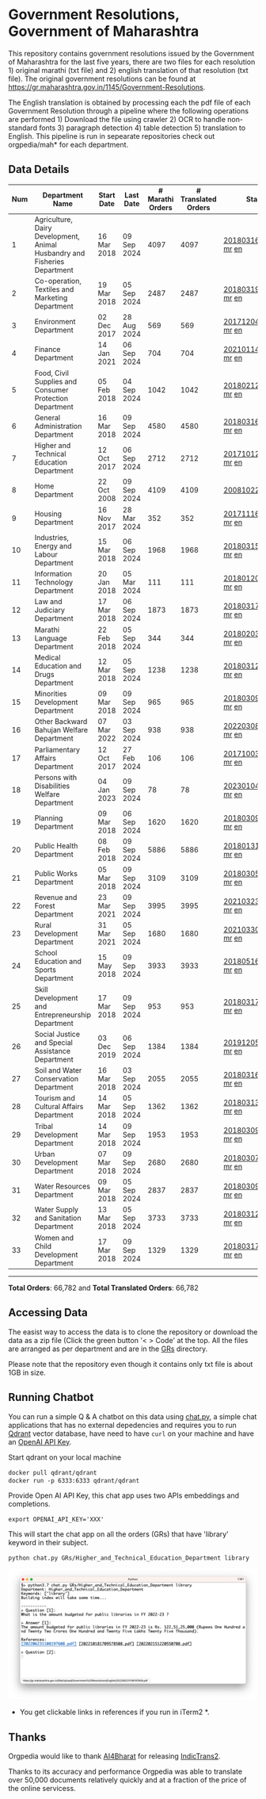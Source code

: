 # Government Resolutions, Government of Maharashtra

This repository contains government resolutions issued by the Government of Maharashtra for the last five years, there are two files for each resolution 1) original marathi (txt file) and 2) english translation of that resolution (txt file). The original government resolutions can be found at https://gr.maharashtra.gov.in/1145/Government-Resolutions.

The English translation is obtained by processing each the pdf file of each Government Resolution through a pipeline where the following operations are performed 1) Download the file using crawler 2) OCR to handle non-standard fonts 3) paragraph detection 4) table  detection 5) translation to English. This pipeline is run in sepearate repositories check out orgpedia/mah* for each department.


## Data Details

| Num | Department Name | Start Date | Last Date | # Marathi Orders | # Translated Orders | Starting Order | Last Order |
| --- | --------------- | ---------- | --------- | ---------------- | ------------------- | -------------- | ---------- |
| 1 | Agriculture, Dairy Development, Animal Husbandry and Fisheries Department | 16 Mar 2018 | 09 Sep 2024 | 4097 | 4097 | [201803161624182101.pdf](https://gr.maharashtra.gov.in/Site/Upload/Government%20Resolutions/English/201803161624182101.pdf) [mr](GRs/Agriculture,_Dairy_Development,_Animal_Husbandry_and_Fisheries_Department/201803161624182101.pdf.mr.txt) [en](GRs/Agriculture,_Dairy_Development,_Animal_Husbandry_and_Fisheries_Department/201803161624182101.pdf.en.txt) | [202409091625297301.pdf](https://gr.maharashtra.gov.in/Site/Upload/Government%20Resolutions/English/202409091625297301.pdf) [mr](GRs/Agriculture,_Dairy_Development,_Animal_Husbandry_and_Fisheries_Department/202409091625297301.pdf.mr.txt) [en](GRs/Agriculture,_Dairy_Development,_Animal_Husbandry_and_Fisheries_Department/202409091625297301.pdf.en.txt) |
| 2 | Co-operation, Textiles and Marketing Department | 19 Mar 2018 | 05 Sep 2024 | 2487 | 2487 | [201803191257576702.pdf](https://gr.maharashtra.gov.in/Site/Upload/Government%20Resolutions/English/201803191257576702.pdf) [mr](GRs/Co-operation,_Textiles_and_Marketing_Department/201803191257576702.pdf.mr.txt) [en](GRs/Co-operation,_Textiles_and_Marketing_Department/201803191257576702.pdf.en.txt) | [202409051528304102.pdf](https://gr.maharashtra.gov.in/Site/Upload/Government%20Resolutions/English/202409051528304102.pdf) [mr](GRs/Co-operation,_Textiles_and_Marketing_Department/202409051528304102.pdf.mr.txt) [en](GRs/Co-operation,_Textiles_and_Marketing_Department/202409051528304102.pdf.en.txt) |
| 3 | Environment Department | 02 Dec 2017 | 28 Aug 2024 | 569 | 569 | [201712041147216904.pdf](https://gr.maharashtra.gov.in/Site/Upload/Government%20Resolutions/English/201712041147216904.pdf) [mr](GRs/Environment_Department/201712041147216904.pdf.mr.txt) [en](GRs/Environment_Department/201712041147216904.pdf.en.txt) | [202408291638051004.pdf](https://gr.maharashtra.gov.in/Site/Upload/Government%20Resolutions/English/202408291638051004.pdf) [mr](GRs/Environment_Department/202408291638051004.pdf.mr.txt) [en](GRs/Environment_Department/202408291638051004.pdf.en.txt) |
| 4 | Finance Department | 14 Jan 2021 | 06 Sep 2024 | 704 | 704 | [202101141237329905.pdf](https://gr.maharashtra.gov.in/Site/Upload/Government%20Resolutions/English/202101141237329905.pdf) [mr](GRs/Finance_Department/202101141237329905.pdf.mr.txt) [en](GRs/Finance_Department/202101141237329905.pdf.en.txt) | [202409061536277305.pdf](https://gr.maharashtra.gov.in/Site/Upload/Government%20Resolutions/English/202409061536277305.pdf) [mr](GRs/Finance_Department/202409061536277305.pdf.mr.txt) [en](GRs/Finance_Department/202409061536277305.pdf.en.txt) |
| 5 | Food, Civil Supplies and Consumer Protection Department | 05 Feb 2018 | 04 Sep 2024 | 1042 | 1042 | [201802121244545806.pdf](https://gr.maharashtra.gov.in/Site/Upload/Government%20Resolutions/English/201802121244545806.pdf) [mr](GRs/Food,_Civil_Supplies_and_Consumer_Protection_Department/201802121244545806.pdf.mr.txt) [en](GRs/Food,_Civil_Supplies_and_Consumer_Protection_Department/201802121244545806.pdf.en.txt) | [202409041809571706.pdf](https://gr.maharashtra.gov.in/Site/Upload/Government%20Resolutions/English/202409041809571706.pdf) [mr](GRs/Food,_Civil_Supplies_and_Consumer_Protection_Department/202409041809571706.pdf.mr.txt) [en](GRs/Food,_Civil_Supplies_and_Consumer_Protection_Department/202409041809571706.pdf.en.txt) |
| 6 | General Administration Department | 16 Mar 2018 | 09 Sep 2024 | 4580 | 4580 | [201803161224022707.pdf](https://gr.maharashtra.gov.in/Site/Upload/Government%20Resolutions/English/201803161224022707.pdf) [mr](GRs/General_Administration_Department/201803161224022707.pdf.mr.txt) [en](GRs/General_Administration_Department/201803161224022707.pdf.en.txt) | [202409091110087407.pdf](https://gr.maharashtra.gov.in/Site/Upload/Government%20Resolutions/English/202409091110087407.pdf) [mr](GRs/General_Administration_Department/202409091110087407.pdf.mr.txt) [en](GRs/General_Administration_Department/202409091110087407.pdf.en.txt) |
| 7 | Higher and Technical Education Department | 12 Oct 2017 | 06 Sep 2024 | 2712 | 2712 | [201710121514029708.pdf](https://gr.maharashtra.gov.in/Site/Upload/Government%20Resolutions/English/201710121514029708.pdf) [mr](GRs/Higher_and_Technical_Education_Department/201710121514029708.pdf.mr.txt) [en](GRs/Higher_and_Technical_Education_Department/201710121514029708.pdf.en.txt) | [202409061043263808.pdf](https://gr.maharashtra.gov.in/Site/Upload/Government%20Resolutions/English/202409061043263808.pdf) [mr](GRs/Higher_and_Technical_Education_Department/202409061043263808.pdf.mr.txt) [en](GRs/Higher_and_Technical_Education_Department/202409061043263808.pdf.en.txt) |
| 8 | Home Department | 22 Oct 2008 | 09 Sep 2024 | 4109 | 4109 | [20081022.pdf](https://gr.maharashtra.gov.in/Site/Upload/Government%20Resolutions/English/20081022.pdf) [mr](GRs/Home_Department/20081022.pdf.mr.txt) [en](GRs/Home_Department/20081022.pdf.en.txt) | [202409091529057329.pdf](https://gr.maharashtra.gov.in/Site/Upload/Government%20Resolutions/English/202409091529057329.pdf) [mr](GRs/Home_Department/202409091529057329.pdf.mr.txt) [en](GRs/Home_Department/202409091529057329.pdf.en.txt) |
| 9 | Housing Department | 16 Nov 2017 | 28 Mar 2024 | 352 | 352 | [201711161447076609.pdf](https://gr.maharashtra.gov.in/Site/Upload/Government%20Resolutions/English/201711161447076609.pdf) [mr](GRs/Housing_Department/201711161447076609.pdf.mr.txt) [en](GRs/Housing_Department/201711161447076609.pdf.en.txt) | [202403281255554909.pdf](https://gr.maharashtra.gov.in/Site/Upload/Government%20Resolutions/English/202403281255554909.pdf) [mr](GRs/Housing_Department/202403281255554909.pdf.mr.txt) [en](GRs/Housing_Department/202403281255554909.pdf.en.txt) |
| 10 | Industries, Energy and Labour Department | 15 Mar 2018 | 06 Sep 2024 | 1968 | 1968 | [201803151204055010.pdf](https://gr.maharashtra.gov.in/Site/Upload/Government%20Resolutions/English/201803151204055010.pdf) [mr](GRs/Industries,_Energy_and_Labour_Department/201803151204055010.pdf.mr.txt) [en](GRs/Industries,_Energy_and_Labour_Department/201803151204055010.pdf.en.txt) | [202409061600431610.pdf](https://gr.maharashtra.gov.in/Site/Upload/Government%20Resolutions/English/202409061600431610.pdf) [mr](GRs/Industries,_Energy_and_Labour_Department/202409061600431610.pdf.mr.txt) [en](GRs/Industries,_Energy_and_Labour_Department/202409061600431610.pdf.en.txt) |
| 11 | Information Technology Department | 20 Jan 2018 | 05 Mar 2024 | 111 | 111 | [201801201843024511.pdf](https://gr.maharashtra.gov.in/Site/Upload/Government%20Resolutions/English/201801201843024511.pdf) [mr](GRs/Information_Technology_Department/201801201843024511.pdf.mr.txt) [en](GRs/Information_Technology_Department/201801201843024511.pdf.en.txt) | [202403051249430211.pdf](https://gr.maharashtra.gov.in/Site/Upload/Government%20Resolutions/English/202403051249430211.pdf) [mr](GRs/Information_Technology_Department/202403051249430211.pdf.mr.txt) [en](GRs/Information_Technology_Department/202403051249430211.pdf.en.txt) |
| 12 | Law and Judiciary Department | 17 Mar 2018 | 06 Sep 2024 | 1873 | 1873 | [201803171129290212.pdf](https://gr.maharashtra.gov.in/Site/Upload/Government%20Resolutions/English/201803171129290212.pdf) [mr](GRs/Law_and_Judiciary_Department/201803171129290212.pdf.mr.txt) [en](GRs/Law_and_Judiciary_Department/201803171129290212.pdf.en.txt) | [202409061555562912.pdf](https://gr.maharashtra.gov.in/Site/Upload/Government%20Resolutions/English/202409061555562912.pdf) [mr](GRs/Law_and_Judiciary_Department/202409061555562912.pdf.mr.txt) [en](GRs/Law_and_Judiciary_Department/202409061555562912.pdf.en.txt) |
| 13 | Marathi Language Department | 22 Feb 2018 | 05 Sep 2024 | 344 | 344 | [201802031549154233.pdf](https://gr.maharashtra.gov.in/Site/Upload/Government%20Resolutions/English/201802031549154233.pdf) [mr](GRs/Marathi_Language_Department/201802031549154233.pdf.mr.txt) [en](GRs/Marathi_Language_Department/201802031549154233.pdf.en.txt) | [202409051235119033.pdf](https://gr.maharashtra.gov.in/Site/Upload/Government%20Resolutions/English/202409051235119033.pdf) [mr](GRs/Marathi_Language_Department/202409051235119033.pdf.mr.txt) [en](GRs/Marathi_Language_Department/202409051235119033.pdf.en.txt) |
| 14 | Medical Education and Drugs Department | 12 Mar 2018 | 05 Sep 2024 | 1238 | 1238 | [201803121137094813.pdf](https://gr.maharashtra.gov.in/Site/Upload/Government%20Resolutions/English/201803121137094813.pdf) [mr](GRs/Medical_Education_and_Drugs_Department/201803121137094813.pdf.mr.txt) [en](GRs/Medical_Education_and_Drugs_Department/201803121137094813.pdf.en.txt) | [202409051827409813.pdf](https://gr.maharashtra.gov.in/Site/Upload/Government%20Resolutions/English/202409051827409813.pdf) [mr](GRs/Medical_Education_and_Drugs_Department/202409051827409813.pdf.mr.txt) [en](GRs/Medical_Education_and_Drugs_Department/202409051827409813.pdf.en.txt) |
| 15 | Minorities Development Department | 09 Mar 2018 | 09 Sep 2024 | 965 | 965 | [201803091218355314.pdf](https://gr.maharashtra.gov.in/Site/Upload/Government%20Resolutions/English/201803091218355314.pdf) [mr](GRs/Minorities_Development_Department/201803091218355314.pdf.mr.txt) [en](GRs/Minorities_Development_Department/201803091218355314.pdf.en.txt) | [202409091700564114.pdf](https://gr.maharashtra.gov.in/Site/Upload/Government%20Resolutions/English/202409091700564114.pdf) [mr](GRs/Minorities_Development_Department/202409091700564114.pdf.mr.txt) [en](GRs/Minorities_Development_Department/202409091700564114.pdf.en.txt) |
| 16 | Other Backward Bahujan Welfare Department | 07 Mar 2022 | 03 Sep 2024 | 938 | 938 | [202203081752439334.pdf](https://gr.maharashtra.gov.in/Site/Upload/Government%20Resolutions/English/202203081752439334.pdf) [mr](GRs/Other_Backward_Bahujan_Welfare_Department/202203081752439334.pdf.mr.txt) [en](GRs/Other_Backward_Bahujan_Welfare_Department/202203081752439334.pdf.en.txt) | [202409051334013034.pdf](https://gr.maharashtra.gov.in/Site/Upload/Government%20Resolutions/English/202409051334013034.pdf) [mr](GRs/Other_Backward_Bahujan_Welfare_Department/202409051334013034.pdf.mr.txt) [en](GRs/Other_Backward_Bahujan_Welfare_Department/202409051334013034.pdf.en.txt) |
| 17 | Parliamentary Affairs Department | 12 Oct 2017 | 27 Feb 2024 | 106 | 106 | [201710031642378615.pdf](https://gr.maharashtra.gov.in/Site/Upload/Government%20Resolutions/English/201710031642378615.pdf) [mr](GRs/Parliamentary_Affairs_Department/201710031642378615.pdf.mr.txt) [en](GRs/Parliamentary_Affairs_Department/201710031642378615.pdf.en.txt) | [202402271500283915.pdf](https://gr.maharashtra.gov.in/Site/Upload/Government%20Resolutions/English/202402271500283915.pdf) [mr](GRs/Parliamentary_Affairs_Department/202402271500283915.pdf.mr.txt) [en](GRs/Parliamentary_Affairs_Department/202402271500283915.pdf.en.txt) |
| 18 | Persons with Disabilities Welfare Department | 04 Jan 2023 | 09 Sep 2024 | 78 | 78 | [202301041906309635.pdf](https://gr.maharashtra.gov.in/Site/Upload/Government%20Resolutions/English/202301041906309635.pdf) [mr](GRs/Persons_with_Disabilities_Welfare_Department/202301041906309635.pdf.mr.txt) [en](GRs/Persons_with_Disabilities_Welfare_Department/202301041906309635.pdf.en.txt) | [202409091419360135.pdf](https://gr.maharashtra.gov.in/Site/Upload/Government%20Resolutions/English/202409091419360135.pdf) [mr](GRs/Persons_with_Disabilities_Welfare_Department/202409091419360135.pdf.mr.txt) [en](GRs/Persons_with_Disabilities_Welfare_Department/202409091419360135.pdf.en.txt) |
| 19 | Planning Department | 09 Mar 2018 | 06 Sep 2024 | 1620 | 1620 | [201803091441032716.pdf](https://gr.maharashtra.gov.in/Site/Upload/Government%20Resolutions/English/201803091441032716.pdf) [mr](GRs/Planning_Department/201803091441032716.pdf.mr.txt) [en](GRs/Planning_Department/201803091441032716.pdf.en.txt) | [202409061651572016.pdf](https://gr.maharashtra.gov.in/Site/Upload/Government%20Resolutions/English/202409061651572016.pdf) [mr](GRs/Planning_Department/202409061651572016.pdf.mr.txt) [en](GRs/Planning_Department/202409061651572016.pdf.en.txt) |
| 20 | Public Health Department | 08 Feb 2018 | 09 Sep 2024 | 5886 | 5886 | [201801311722275417.pdf](https://gr.maharashtra.gov.in/Site/Upload/Government%20Resolutions/English/201801311722275417.pdf) [mr](GRs/Public_Health_Department/201801311722275417.pdf.mr.txt) [en](GRs/Public_Health_Department/201801311722275417.pdf.en.txt) | [202409061109318617.pdf](https://gr.maharashtra.gov.in/Site/Upload/Government%20Resolutions/English/202409061109318617.pdf) [mr](GRs/Public_Health_Department/202409061109318617.pdf.mr.txt) [en](GRs/Public_Health_Department/202409061109318617.pdf.en.txt) |
| 21 | Public Works Department | 05 Mar 2018 | 09 Sep 2024 | 3109 | 3109 | [201803051515468118.pdf](https://gr.maharashtra.gov.in/Site/Upload/Government%20Resolutions/English/201803051515468118.pdf) [mr](GRs/Public_Works_Department/201803051515468118.pdf.mr.txt) [en](GRs/Public_Works_Department/201803051515468118.pdf.en.txt) | [202409091759457318.pdf](https://gr.maharashtra.gov.in/Site/Upload/Government%20Resolutions/English/202409091759457318.pdf) [mr](GRs/Public_Works_Department/202409091759457318.pdf.mr.txt) [en](GRs/Public_Works_Department/202409091759457318.pdf.en.txt) |
| 22 | Revenue and Forest Department | 23 Mar 2021 | 09 Sep 2024 | 3995 | 3995 | [202103231328393119.pdf](https://gr.maharashtra.gov.in/Site/Upload/Government%20Resolutions/English/202103231328393119.pdf) [mr](GRs/Revenue_and_Forest_Department/202103231328393119.pdf.mr.txt) [en](GRs/Revenue_and_Forest_Department/202103231328393119.pdf.en.txt) | [202409091630363419.pdf](https://gr.maharashtra.gov.in/Site/Upload/Government%20Resolutions/English/202409091630363419.pdf) [mr](GRs/Revenue_and_Forest_Department/202409091630363419.pdf.mr.txt) [en](GRs/Revenue_and_Forest_Department/202409091630363419.pdf.en.txt) |
| 23 | Rural Development Department | 31 Mar 2021 | 05 Sep 2024 | 1680 | 1680 | [202103301021181120.pdf](https://gr.maharashtra.gov.in/Site/Upload/Government%20Resolutions/English/202103301021181120.pdf) [mr](GRs/Rural_Development_Department/202103301021181120.pdf.mr.txt) [en](GRs/Rural_Development_Department/202103301021181120.pdf.en.txt) | [202409041044414920.pdf](https://gr.maharashtra.gov.in/Site/Upload/Government%20Resolutions/English/202409041044414920.pdf) [mr](GRs/Rural_Development_Department/202409041044414920.pdf.mr.txt) [en](GRs/Rural_Development_Department/202409041044414920.pdf.en.txt) |
| 24 | School Education and Sports Department | 15 May 2018 | 09 Sep 2024 | 3933 | 3933 | [201805161114241221.pdf](https://gr.maharashtra.gov.in/Site/Upload/Government%20Resolutions/English/201805161114241221.pdf) [mr](GRs/School_Education_and_Sports_Department/201805161114241221.pdf.mr.txt) [en](GRs/School_Education_and_Sports_Department/201805161114241221.pdf.en.txt) | [202409091457484421.pdf](https://gr.maharashtra.gov.in/Site/Upload/Government%20Resolutions/English/202409091457484421.....pdf) [mr](GRs/School_Education_and_Sports_Department/202409091457484421.pdf.mr.txt) [en](GRs/School_Education_and_Sports_Department/202409091457484421.pdf.en.txt) |
| 25 | Skill Development and Entrepreneurship Department | 17 Mar 2018 | 09 Sep 2024 | 953 | 953 | [201803171322099003.pdf](https://gr.maharashtra.gov.in/Site/Upload/Government%20Resolutions/English/201803171322099003.pdf) [mr](GRs/Skill_Development_and_Entrepreneurship_Department/201803171322099003.pdf.mr.txt) [en](GRs/Skill_Development_and_Entrepreneurship_Department/201803171322099003.pdf.en.txt) | [202409091814477203.pdf](https://gr.maharashtra.gov.in/Site/Upload/Government%20Resolutions/English/202409091814477203.pdf) [mr](GRs/Skill_Development_and_Entrepreneurship_Department/202409091814477203.pdf.mr.txt) [en](GRs/Skill_Development_and_Entrepreneurship_Department/202409091814477203.pdf.en.txt) |
| 26 | Social Justice and Special Assistance Department | 03 Dec 2019 | 06 Sep 2024 | 1384 | 1384 | [201912051107011622.pdf](https://gr.maharashtra.gov.in/Site/Upload/Government%20Resolutions/English/201912051107011622.pdf) [mr](GRs/Social_Justice_and_Special_Assistance_Department/201912051107011622.pdf.mr.txt) [en](GRs/Social_Justice_and_Special_Assistance_Department/201912051107011622.pdf.en.txt) | [202409061447214222.pdf](https://gr.maharashtra.gov.in/Site/Upload/Government%20Resolutions/English/202409061447214222......pdf) [mr](GRs/Social_Justice_and_Special_Assistance_Department/202409061447214222.pdf.mr.txt) [en](GRs/Social_Justice_and_Special_Assistance_Department/202409061447214222.pdf.en.txt) |
| 27 | Soil and Water Conservation Department | 16 Mar 2018 | 03 Sep 2024 | 2055 | 2055 | [201803161247582426.pdf](https://gr.maharashtra.gov.in/Site/Upload/Government%20Resolutions/English/201803161247582426.pdf) [mr](GRs/Soil_and_Water_Conservation_Department/201803161247582426.pdf.mr.txt) [en](GRs/Soil_and_Water_Conservation_Department/201803161247582426.pdf.en.txt) | [202409031156170726.pdf](https://gr.maharashtra.gov.in/Site/Upload/Government%20Resolutions/English/202409031156170726.pdf) [mr](GRs/Soil_and_Water_Conservation_Department/202409031156170726.pdf.mr.txt) [en](GRs/Soil_and_Water_Conservation_Department/202409031156170726.pdf.en.txt) |
| 28 | Tourism and Cultural Affairs Department | 14 Mar 2018 | 05 Sep 2024 | 1362 | 1362 | [201803131542054523.pdf](https://gr.maharashtra.gov.in/Site/Upload/Government%20Resolutions/English/201803131542054523.pdf) [mr](GRs/Tourism_and_Cultural_Affairs_Department/201803131542054523.pdf.mr.txt) [en](GRs/Tourism_and_Cultural_Affairs_Department/201803131542054523.pdf.en.txt) | [202409051753174323.pdf](https://gr.maharashtra.gov.in/Site/Upload/Government%20Resolutions/English/202409051753174323.pdf) [mr](GRs/Tourism_and_Cultural_Affairs_Department/202409051753174323.pdf.mr.txt) [en](GRs/Tourism_and_Cultural_Affairs_Department/202409051753174323.pdf.en.txt) |
| 29 | Tribal Development Department | 14 Mar 2018 | 09 Sep 2024 | 1953 | 1953 | [201803091105184924.pdf](https://gr.maharashtra.gov.in/Site/Upload/Government%20Resolutions/English/201803091105184924.pdf) [mr](GRs/Tribal_Development_Department/201803091105184924.pdf.mr.txt) [en](GRs/Tribal_Development_Department/201803091105184924.pdf.en.txt) | [202409091501417224.pdf](https://gr.maharashtra.gov.in/Site/Upload/Government%20Resolutions/English/202409091501417224.pdf) [mr](GRs/Tribal_Development_Department/202409091501417224.pdf.mr.txt) [en](GRs/Tribal_Development_Department/202409091501417224.pdf.en.txt) |
| 30 | Urban Development Department | 07 Mar 2018 | 09 Sep 2024 | 2680 | 2680 | [201803071203178325.pdf](https://gr.maharashtra.gov.in/Site/Upload/Government%20Resolutions/English/201803071203178325.pdf) [mr](GRs/Urban_Development_Department/201803071203178325.pdf.mr.txt) [en](GRs/Urban_Development_Department/201803071203178325.pdf.en.txt) | [202409091214047325.pdf](https://gr.maharashtra.gov.in/Site/Upload/Government%20Resolutions/English/202409091214047325.pdf) [mr](GRs/Urban_Development_Department/202409091214047325.pdf.mr.txt) [en](GRs/Urban_Development_Department/202409091214047325.pdf.en.txt) |
| 31 | Water Resources Department | 09 Mar 2018 | 05 Sep 2024 | 2837 | 2837 | [201803091034435527.pdf](https://gr.maharashtra.gov.in/Site/Upload/Government%20Resolutions/English/201803091034435527.pdf) [mr](GRs/Water_Resources_Department/201803091034435527.pdf.mr.txt) [en](GRs/Water_Resources_Department/201803091034435527.pdf.en.txt) | [202409061316564727.pdf](https://gr.maharashtra.gov.in/Site/Upload/Government%20Resolutions/English/202409061316564727.pdf) [mr](GRs/Water_Resources_Department/202409061316564727.pdf.mr.txt) [en](GRs/Water_Resources_Department/202409061316564727.pdf.en.txt) |
| 32 | Water Supply and Sanitation Department | 13 Mar 2018 | 05 Sep 2024 | 3733 | 3733 | [201803121414108428.pdf](https://gr.maharashtra.gov.in/Site/Upload/Government%20Resolutions/English/201803121414108428.pdf) [mr](GRs/Water_Supply_and_Sanitation_Department/201803121414108428.pdf.mr.txt) [en](GRs/Water_Supply_and_Sanitation_Department/201803121414108428.pdf.en.txt) | [202409051132209028.pdf](https://gr.maharashtra.gov.in/Site/Upload/Government%20Resolutions/English/202409051132209028.pdf) [mr](GRs/Water_Supply_and_Sanitation_Department/202409051132209028.pdf.mr.txt) [en](GRs/Water_Supply_and_Sanitation_Department/202409051132209028.pdf.en.txt) |
| 33 | Women and Child Development Department | 17 Mar 2018 | 09 Sep 2024 | 1329 | 1329 | [201803171539444330.pdf](https://gr.maharashtra.gov.in/Site/Upload/Government%20Resolutions/English/201803171539444330.pdf) [mr](GRs/Women_and_Child_Development_Department/201803171539444330.pdf.mr.txt) [en](GRs/Women_and_Child_Development_Department/201803171539444330.pdf.en.txt) | [202409091218553030.pdf](https://gr.maharashtra.gov.in/Site/Upload/Government%20Resolutions/English/202409091218553030.pdf) [mr](GRs/Women_and_Child_Development_Department/202409091218553030.pdf.mr.txt) [en](GRs/Women_and_Child_Development_Department/202409091218553030.pdf.en.txt) |
----------------------------------------------------------------------------------------------------

**Total Orders**: 66,782 and **Total Translated Orders**: 66,782
## Accessing Data

The easist way to access the data is to clone the repository or download the data as a zip file (Click the green button '< > Code' at the top. All the files are arranged as per department and are in the [GRs](GRs) directory.

Please note that the repository even though it contains only txt file is about 1GB in size.

## Running Chatbot

You can run a simple Q & A chatbot on this data using [chat.py](chat.py), a simple chat applications that has no external depedencies and requires you to run [Qdrant](https://qdrant.tech/) vector database, have need to have `curl` on your machine and have an [OpenAI API Key](https://help.openai.com/en/articles/4936850-where-do-i-find-my-secret-api-key).

Start qdrant on your local machine
```shell
docker pull qdrant/qdrant
docker run -p 6333:6333 qdrant/qdrant
```

Provide Open AI API Key, this chat app uses two APIs embeddings and completions.
```shell
export OPENAI_API_KEY='XXX'
```

This will start the chat app on all the orders (GRs) that have 'library' keyword in their subject.

```shell
python chat.py GRs/Higher_and_Technical_Education_Department library
```

![screenshot of running chat.py](screenshot.png)

* You get clickable links in references if you run in iTerm2 *.

## Thanks

Orgpedia would like to thank [AI4Bharat](https://ai4bharat.iitm.ac.in/) for releasing [IndicTrans2](https://github.com/AI4Bharat/IndicTrans2).

Thanks to its accuracy and performance Orgpedia was able to translate over 50,000 documents relatively quickly and at a fraction of the price of the online servicess.












